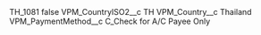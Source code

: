 <?xml version="1.0" encoding="UTF-8"?>
<CustomMetadata xmlns="http://soap.sforce.com/2006/04/metadata" xmlns:xsi="http://www.w3.org/2001/XMLSchema-instance" xmlns:xsd="http://www.w3.org/2001/XMLSchema">
    <label>TH_1081</label>
    <protected>false</protected>
    <values>
        <field>VPM_CountryISO2__c</field>
        <value xsi:type="xsd:string">TH</value>
    </values>
    <values>
        <field>VPM_Country__c</field>
        <value xsi:type="xsd:string">Thailand</value>
    </values>
    <values>
        <field>VPM_PaymentMethod__c</field>
        <value xsi:type="xsd:string">C_Check for A/C Payee Only</value>
    </values>
</CustomMetadata>
